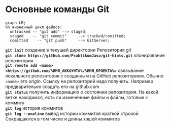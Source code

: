 # Основные команды Git<br>

```mermaid
graph LR;
%% жизненный цикл файлов: 
  untracked -- "git add" --> staged;  
  staged    -- "git commit"     --> tracked/comitted;  
  comitted    -- "git push"     --> GitServer;  
``` 

__`git init`__ создание в текущей директории Репозитория git  
__`git clone https://github.com/PraktikumJava/git-hints.git`__ клонирование репозитория  
__`git remote add <name> <https://github.com/%ИМЯ_АККАУНТА%/%ИМЯ_ПРОЕКТА%>`__ связывание локального репозитория с созданным на GitHub репозиторием. Обычно `<name>` это _origin_. Ссылку на репозиторий надо получить. Например предварительно создать его на github.com  
__`git status`__ получить информацию о состоянии репозитория. На какой ветке находимся, есть ли изменённые файлы и файлы, готовые к коммиту  
__`git log`__ история коммитов  
__`git log --oneline`__ вывод истории коммитов краткой строкой. Сокращаются в том числе и длины хэшей коммитов  
 

